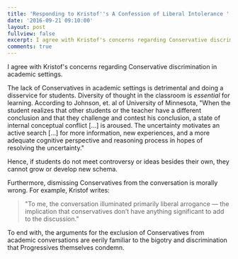 ```yaml
---
title: 'Responding to Kristof''s A Confession of Liberal Intolerance '
date: '2016-09-21 09:10:00'
layout: post
fullview: false 
excerpt: I agree with Kristof's concerns regarding Conservative discrimination in academic settings. 
comments: true 
---
```

I agree with Kristof's concerns regarding Conservative discrimination in academic settings. 

The lack of Conservatives in academic settings is detrimental and doing a disservice for students. Diversity of thought in the classroom is *essential* for learning. According to Johnson, et. al of University of Minnesota, "When the student realizes that other students or the teacher have a different conclusion and that they challenge and contest his conclusion, a state of internal conceptual conflict [...] is aroused. The uncertainty motivates an active search [...] for more information, new experiences, and a more adequate cognitive perspective and reasoning process in hopes of resolving the uncertainty." 

Hence, if students do not meet controversy or ideas besides their own, they cannot grow or develop new schema. 

Furthermore, dismissing Conservatives from the conversation is morally wrong. For example, Kristof writes: 

> "To me, the conversation illuminated primarily liberal arrogance — the implication that conservatives don’t have anything significant to add to the discussion." 

To end with, the arguments for the exclusion of Conservatives from academic conversations are eerily familiar to the bigotry and discrimination that Progressives themselves condemn. 
